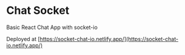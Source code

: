 # Chat Socket

Basic React Chat App with socket-io

Deployed at [https://socket-chat-io.netlify.app/](https://socket-chat-io.netlify.app/)